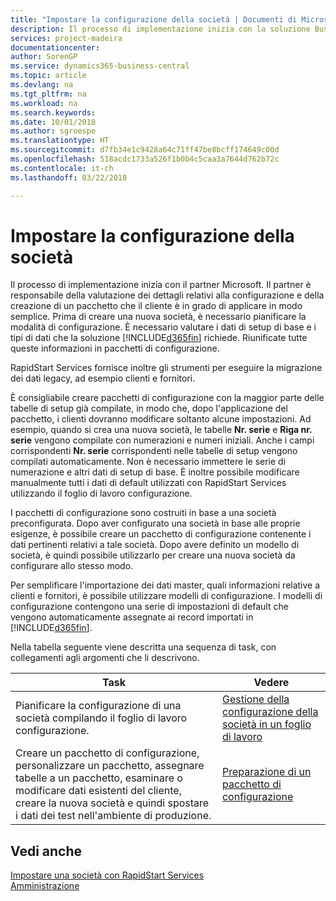 ```yaml
---
title: "Impostare la configurazione della società | Documenti di Microsoft"
description: Il processo di implementazione inizia con la soluzione Business Central necessaria. Riunificate tutte queste informazioni nei pacchetti di configurazione.
services: project-madeira
documentationcenter: 
author: SorenGP
ms.service: dynamics365-business-central
ms.topic: article
ms.devlang: na
ms.tgt_pltfrm: na
ms.workload: na
ms.search.keywords: 
ms.date: 10/01/2018
ms.author: sgroespe
ms.translationtype: HT
ms.sourcegitcommit: d7fb34e1c9428a64c71ff47be8bcff174649c00d
ms.openlocfilehash: 518acdc1733a526f1b0b4c5caa3a7644d762b72c
ms.contentlocale: it-ch
ms.lasthandoff: 03/22/2018

---
```

# <a name="set-up-company-configuration"></a>Impostare la configurazione della società
Il processo di implementazione inizia con il partner Microsoft. Il partner è responsabile della valutazione dei dettagli relativi alla configurazione e della creazione di un pacchetto che il cliente è in grado di applicare in modo semplice. Prima di creare una nuova società, è necessario pianificare la modalità di configurazione. È necessario valutare i dati di setup di base e i tipi di dati che la soluzione [!INCLUDE[d365fin](includes/d365fin_md.md)] richiede. Riunificate tutte queste informazioni in pacchetti di configurazione.

RapidStart Services fornisce inoltre gli strumenti per eseguire la migrazione dei dati legacy, ad esempio clienti e fornitori.  

È consigliabile creare pacchetti di configurazione con la maggior parte delle tabelle di setup già compilate, in modo che, dopo l'applicazione del pacchetto, i clienti dovranno modificare soltanto alcune impostazioni. Ad esempio, quando si crea una nuova società, le tabelle **Nr. serie** e **Riga nr. serie** vengono compilate con numerazioni e numeri iniziali. Anche i campi corrispondenti **Nr. serie** corrispondenti nelle tabelle di setup vengono compilati automaticamente. Non è necessario immettere le serie di numerazione e altri dati di setup di base. È inoltre possibile modificare manualmente tutti i dati di default utilizzati con RapidStart Services utilizzando il foglio di lavoro configurazione.  

I pacchetti di configurazione sono costruiti in base a una società preconfigurata. Dopo aver configurato una società in base alle proprie esigenze, è possibile creare un pacchetto di configurazione contenente i dati pertinenti relativi a tale società. Dopo avere definito un modello di società, è quindi possibile utilizzarlo per creare una nuova società da configurare allo stesso modo.  

Per semplificare l'importazione dei dati master, quali informazioni relative a clienti e fornitori, è possibile utilizzare modelli di configurazione. I modelli di configurazione contengono una serie di impostazioni di default che vengono automaticamente assegnate ai record importati in [!INCLUDE[d365fin](includes/d365fin_md.md)].

Nella tabella seguente viene descritta una sequenza di task, con collegamenti agli argomenti che li descrivono.

|**Task**|**Vedere**|  
|------------|-------------|  
|Pianificare la configurazione di una società compilando il foglio di lavoro configurazione.|[Gestione della configurazione della società in un foglio di lavoro](admin-how-to-manage-company-configuration-in-a-worksheet.md)|  
|Creare un pacchetto di configurazione, personalizzare un pacchetto, assegnare tabelle a un pacchetto, esaminare o modificare dati esistenti del cliente, creare la nuova società e quindi spostare i dati dei test nell'ambiente di produzione.|[Preparazione di un pacchetto di configurazione](admin-how-to-prepare-a-configuration-package.md)| 

## <a name="see-also"></a>Vedi anche  
[Impostare una società con RapidStart Services](admin-set-up-a-company-with-rapidstart.md)  
[Amministrazione](admin-setup-and-administration.md)

